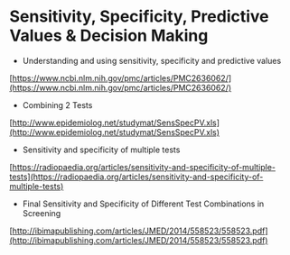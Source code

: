 # Sensitivity, Specificity, Predictive Values & Decision Making

* Understanding and using sensitivity, specificity and predictive values

[https://www.ncbi.nlm.nih.gov/pmc/articles/PMC2636062/](https://www.ncbi.nlm.nih.gov/pmc/articles/PMC2636062/)

* Combining 2 Tests

[http://www.epidemiolog.net/studymat/SensSpecPV.xls](http://www.epidemiolog.net/studymat/SensSpecPV.xls)

* Sensitivity and specificity of multiple tests

[https://radiopaedia.org/articles/sensitivity-and-specificity-of-multiple-tests](https://radiopaedia.org/articles/sensitivity-and-specificity-of-multiple-tests)

* Final Sensitivity and Specificity of Different Test Combinations in Screening

[http://ibimapublishing.com/articles/JMED/2014/558523/558523.pdf](http://ibimapublishing.com/articles/JMED/2014/558523/558523.pdf)

